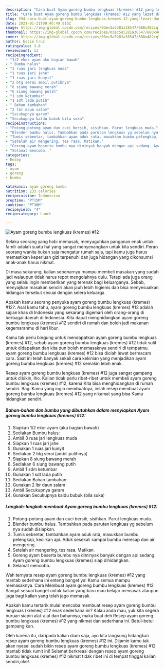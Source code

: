 ```yaml
---
description: "Cara buat Ayam goreng bumbu lengkuas (kremes) #12 yang lezat dan Mudah Dibuat"
title: "Cara buat Ayam goreng bumbu lengkuas (kremes) #12 yang lezat dan Mudah Dibuat"
slug: 594-cara-buat-ayam-goreng-bumbu-lengkuas-kremes-12-yang-lezat-dan-mudah-dibuat
date: 2021-01-21T08:40:49.915Z
image: https://img-global.cpcdn.com/recipes/03ec5a5281a38547/680x482cq70/ayam-goreng-bumbu-lengkuas-kremes-12-foto-resep-utama.jpg
thumbnail: https://img-global.cpcdn.com/recipes/03ec5a5281a38547/680x482cq70/ayam-goreng-bumbu-lengkuas-kremes-12-foto-resep-utama.jpg
cover: https://img-global.cpcdn.com/recipes/03ec5a5281a38547/680x482cq70/ayam-goreng-bumbu-lengkuas-kremes-12-foto-resep-utama.jpg
author: Essie Cruz
ratingvalue: 3.8
reviewcount: 11
recipeingredient:
- "1/2 ekor ayam aku bagian bawah"
- " Bumbu halus"
- "3 ruas jari lengkuas muda"
- "1 ruas jari jahe"
- "1 ruas jari kunyit"
- "2 btg serai ambil putihnya"
- "8 siung bawang merah"
- "6 siung bawang putih"
- "1 sdm ketumbar"
- "1 sdt lada putih"
- " Bahan tambahan"
- "2 lbr daun salam"
- "Secukupnya garam"
- "Secukupnya kaldu bubuk bila suka"
recipeinstructions:
- "Potong-potong ayam dan cuci bersih, sisihkan. Parut lengkuas muda."
- "Blender bumbu halus. Tambahkan pada parutan lengkuas yg sebelum nya sudah disiapkan."
- "Tumis sebentar, tambahkan ayam aduk rata, masukkan bumbu pelengkap, kecilkan api. Aduk sesekali sampai bumbu meresap dan air mengering."
- "Setelah air mengering, tes rasa. Matikan."
- "Goreng ayam beserta bumbu nya diminyak banyak dengan api sedang. Ayam goreng bumbu lengkuas (kremes) siap dihidangkan."
- "Selamat mencoba.."
categories:
- Resep
tags:
- ayam
- goreng
- bumbu

katakunci: ayam goreng bumbu 
nutrition: 233 calories
recipecuisine: Indonesian
preptime: "PT15M"
cooktime: "PT36M"
recipeyield: "4"
recipecategory: Lunch

---
```



![Ayam goreng bumbu lengkuas (kremes) #12](https://img-global.cpcdn.com/recipes/03ec5a5281a38547/680x482cq70/ayam-goreng-bumbu-lengkuas-kremes-12-foto-resep-utama.jpg)

Selaku seorang yang hobi memasak, menyuguhkan panganan enak untuk famili adalah suatu hal yang sangat menyenangkan untuk kita sendiri. Peran seorang  wanita bukan saja mengatur rumah saja, tapi kamu juga harus memastikan keperluan gizi terpenuhi dan juga hidangan yang dikonsumsi anak-anak harus nikmat.

Di masa  sekarang, kalian sebenarnya mampu membeli masakan yang sudah jadi walaupun tidak harus repot mengolahnya dulu. Tetapi ada juga orang yang selalu ingin memberikan yang terenak bagi keluarganya. Sebab, menyajikan masakan sendiri akan jauh lebih higienis dan bisa menyesuaikan hidangan tersebut sesuai dengan selera keluarga. 



Apakah kamu seorang penyuka ayam goreng bumbu lengkuas (kremes) #12?. Asal kamu tahu, ayam goreng bumbu lengkuas (kremes) #12 adalah sajian khas di Indonesia yang sekarang digemari oleh orang-orang di berbagai daerah di Indonesia. Kita dapat menghidangkan ayam goreng bumbu lengkuas (kremes) #12 sendiri di rumah dan boleh jadi makanan kegemaranmu di hari libur.

Kamu tak perlu bingung untuk mendapatkan ayam goreng bumbu lengkuas (kremes) #12, sebab ayam goreng bumbu lengkuas (kremes) #12 tidak sulit untuk didapatkan dan kita pun boleh memasaknya sendiri di tempatmu. ayam goreng bumbu lengkuas (kremes) #12 bisa diolah lewat bermacam cara. Saat ini telah banyak sekali cara kekinian yang menjadikan ayam goreng bumbu lengkuas (kremes) #12 semakin lebih enak.

Resep ayam goreng bumbu lengkuas (kremes) #12 juga sangat gampang untuk dibikin, lho. Kalian tidak perlu ribet-ribet untuk membeli ayam goreng bumbu lengkuas (kremes) #12, karena Kita bisa menghidangkan di rumah sendiri. Bagi Kamu yang ingin membuatnya, inilah resep membuat ayam goreng bumbu lengkuas (kremes) #12 yang nikamat yang bisa Kamu hidangkan sendiri.

<!--inarticleads1-->

##### Bahan-bahan dan bumbu yang dibutuhkan dalam menyiapkan Ayam goreng bumbu lengkuas (kremes) #12:

1. Siapkan 1/2 ekor ayam (aku bagian bawah)
1. Sediakan  Bumbu halus:
1. Ambil 3 ruas jari lengkuas muda
1. Siapkan 1 ruas jari jahe
1. Gunakan 1 ruas jari kunyit
1. Sediakan 2 btg serai (ambil putihnya)
1. Siapkan 8 siung bawang merah
1. Sediakan 6 siung bawang putih
1. Ambil 1 sdm ketumbar
1. Gunakan 1 sdt lada putih
1. Sediakan  Bahan tambahan:
1. Gunakan 2 lbr daun salam
1. Ambil Secukupnya garam
1. Gunakan Secukupnya kaldu bubuk (bila suka)




<!--inarticleads2-->

##### Langkah-langkah membuat Ayam goreng bumbu lengkuas (kremes) #12:

1. Potong-potong ayam dan cuci bersih, sisihkan. Parut lengkuas muda.
1. Blender bumbu halus. Tambahkan pada parutan lengkuas yg sebelum nya sudah disiapkan.
1. Tumis sebentar, tambahkan ayam aduk rata, masukkan bumbu pelengkap, kecilkan api. Aduk sesekali sampai bumbu meresap dan air mengering.
1. Setelah air mengering, tes rasa. Matikan.
1. Goreng ayam beserta bumbu nya diminyak banyak dengan api sedang. Ayam goreng bumbu lengkuas (kremes) siap dihidangkan.
1. Selamat mencoba..




Wah ternyata resep ayam goreng bumbu lengkuas (kremes) #12 yang mantab sederhana ini enteng banget ya! Kamu semua mampu memasaknya. Cara Membuat ayam goreng bumbu lengkuas (kremes) #12 Sangat sesuai banget untuk kalian yang baru mau belajar memasak ataupun juga bagi kalian yang telah jago memasak.

Apakah kamu tertarik mulai mencoba membuat resep ayam goreng bumbu lengkuas (kremes) #12 enak sederhana ini? Kalau anda mau, yuk kita segera buruan siapin alat-alat dan bahannya, maka buat deh Resep ayam goreng bumbu lengkuas (kremes) #12 yang nikmat dan sederhana ini. Betul-betul gampang kan. 

Oleh karena itu, daripada kalian diam saja, ayo kita langsung hidangkan resep ayam goreng bumbu lengkuas (kremes) #12 ini. Dijamin kamu tak akan nyesel sudah bikin resep ayam goreng bumbu lengkuas (kremes) #12 mantab tidak rumit ini! Selamat berkreasi dengan resep ayam goreng bumbu lengkuas (kremes) #12 nikmat tidak ribet ini di tempat tinggal kalian sendiri,oke!.

